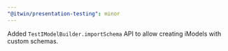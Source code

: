 ```yaml
---
"@itwin/presentation-testing": minor
---
```


Added `TestIModelBuilder.importSchema` API to allow creating iModels with custom schemas.
